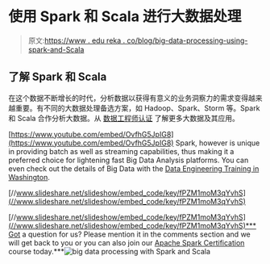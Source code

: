 # 使用 Spark 和 Scala 进行大数据处理

> 原文:[https://www . edu reka . co/blog/big-data-processing-using-spark-and-Scala](https://www.edureka.co/blog/big-data-processing-using-spark-and-scala)

## **了解 Spark 和 Scala**

在这个数据不断增长的时代，分析数据以获得有意义的业务洞察力的需求变得越来越重要。有不同的大数据处理备选方案，如 Hadoop、Spark、Storm 等。Spark 和 Scala 合作分析大数据。从 [数据工程师认证](https://www.edureka.co/microsoft-azure-data-engineering-certification-course) 了解更多大数据及其应用。

[https://www.youtube.com/embed/OvfhG5JpIG8](https://www.youtube.com/embed/OvfhG5JpIG8) Spark, however is unique in providing batch as well as streaming capabilities, thus making it a preferred choice for lightening fast Big Data Analysis platforms. You can even check out the details of Big Data with the [Data Engineering Training in Washington](https://www.edureka.co/microsoft-azure-data-engineering-certification-course-washington).

[//www.slideshare.net/slideshow/embed_code/key/fPZM1moM3qYvhS](//www.slideshare.net/slideshow/embed_code/key/fPZM1moM3qYvhS)

[//www.slideshare.net/slideshow/embed_code/key/fPZM1moM3qYvhS](//www.slideshare.net/slideshow/embed_code/key/fPZM1moM3qYvhS)***Got a question for us? Please mention it in the comments section and we will get back to you or you can also join our [Apache Spark Certification](https://www.edureka.co/apache-spark-scala-certification-training) course today.***![big data processing with Spark and Scala](../Images/6d7290fc234727a47224b98a2da5d144.png)